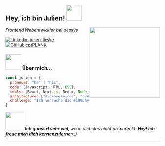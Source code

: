 <h2> Hey, ich bin Julien! <img src="https://media.giphy.com/media/mGcNjsfWAjY5AEZNw6/giphy.gif" width="50"></h2>
<img align='right' src="https://media.giphy.com/media/ieyl9zmCjO4b4t6qoY/giphy.gif" width="230">
<p><em>Frontend Webentwickler bei <a href="http://www.aeosys.de">aeosys</a>
</em></p>

[![Linkedin: julien-lieske](https://img.shields.io/badge/-Julien%20Lieske-blue?style=flat-square&logo=Linkedin&logoColor=white&link=https://www.linkedin.com/in/julien-lieske/)](https://www.linkedin.com/in/julien-lieske/)
[![GitHub cptPLANK](https://img.shields.io/github/followers/cptplank?label=follow&style=social)](https://github.com/cptplank)


### <img src="https://i.giphy.com/media/AchfIoUtHr5E4/giphy.webp" width="50"> Über mich...  

```javascript
const julien = {
  pronouns: "he" | "his",
  code: [Javascript, HTML, CSS],
  tools: [React, Next.js, Redux, Node, Storybook, Styled-Components, Jest, 11ty],
  architecture: ["microservices", "event-driven", "design system pattern"],
  challenge: "Ich versuche die #100DaysOfCode Herausforderung durchzuhalten und konzentriere mich auf React und JavaScript"
}
```

<img src="https://i.giphy.com/media/73NGKSsZnfg8ikzDix/giphy.webp" width="60"> <em><b>Ich quassel sehr viel,</b> wenn dich das nicht abschreckt: <b>Hey! Ich freue mich dich kennenzulernen</b> ;)</em>

---
